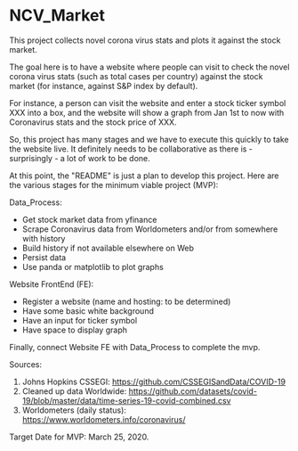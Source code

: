 # NCV_Market
This project collects novel corona virus stats and plots it against the stock market.

The goal here is to have a website where people can visit to check the novel corona virus stats (such as total cases per country) against the stock market (for instance, against S&P index by default).

For instance, a person can visit the website and enter a stock ticker symbol XXX into a box, and the website will show a graph from Jan 1st to now with Coronavirus stats and the stock price of XXX.

So, this project has many stages and we have to execute this quickly to take the website live. It definitely needs to be collaborative as there is - surprisingly - a lot of work to be done.

At this point, the "README" is just a plan to develop this project. Here are the various stages for the minimum viable project (MVP):

Data_Process:
- Get stock market data from yfinance
- Scrape Coronavirus data from Worldometers and/or from somewhere with history
- Build history if not available elsewhere on Web
- Persist data
- Use panda or matplotlib to plot graphs

Website FrontEnd (FE):
- Register a website (name and hosting: to be determined)
- Have some basic white background 
- Have an input for ticker symbol
- Have space to display graph

Finally, connect Website FE with Data_Process to complete the mvp.

Sources:
1. Johns Hopkins CSSEGI: https://github.com/CSSEGISandData/COVID-19
2. Cleaned up data Worldwide: https://github.com/datasets/covid-19/blob/master/data/time-series-19-covid-combined.csv
3. Worldometers (daily status): https://www.worldometers.info/coronavirus/



Target Date for MVP: March 25, 2020.
